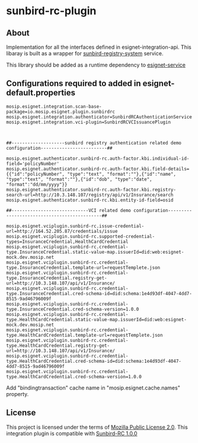 # sunbird-rc-plugin

## About
Implementation for all the interfaces defined in esignet-integration-api. This libaray is built as a wrapper for [sunbird-registry-system](sunbird-registry-url) service.

This library should be added as a runtime dependency to [esignet-service](https://github.com/mosip/esignet)

## Configurations required to added in esignet-default.properties

````
mosip.esignet.integration.scan-base-package=io.mosip.esignet.plugin.sunbirdrc
mosip.esignet.integration.authenticator=SunbirdRCAuthenticationService
mosip.esignet.integration.vci-plugin=SunbirdRCVCIssuancePlugin



##--------------------sunbird registry authentication related demo configuration-------------------------##

mosip.esignet.authenticator.sunbird-rc.auth-factor.kbi.individual-id-field='policyNumber'
mosip.esignet.authenticator.sunbird-rc.auth-factor.kbi.field-details={{"id":"policyNumber", "type":"text", "format":""},{"id":"name", "type":"text", "format":""},{"id":"dob", "type":"date", "format":"dd/mm/yyyy"}}
mosip.esignet.authenticator.sunbird-rc.auth-factor.kbi.registry-search-url=http://10.3.148.107/registry/api/v1/Insurance/search
mosip.esignet.authenticator.sunbird-rc.kbi.entity-id-field=osid

##-----------------------------VCI related demo configuration---------------------------------------------##

mosip.esignet.vciplugin.sunbird-rc.issue-credential-url=http://164.52.205.87/credentials/issue 
mosip.esignet.vciplugin.sunbird-rc.supported-credential-types=InsuranceCredential,HealthCardCredential
mosip.esignet.vciplugin.sunbird-rc.credential-type.InsuranceCredential.static-value-map.issuerId=did:web:esignet-mock.dev.mosip.net
mosip.esignet.vciplugin.sunbird-rc.credential-type.InsuranceCredential.template-url=requestTemplete.json
mosip.esignet.vciplugin.sunbird-rc.credential-type.InsuranceCredential.registry-get-url=http://10.3.148.107/api/v1/Insurance/
mosip.esignet.vciplugin.sunbird-rc.credential-type.InsuranceCredential.cred-schema-id=did:schema:1e4d93df-4047-4dd7-8515-9ad46796009f
mosip.esignet.vciplugin.sunbird-rc.credential-type.InsuranceCredential.cred-schema-version=1.0.0
mosip.esignet.vciplugin.sunbird-rc.credential-type.HealthCardCredential.static-value-map.issuerId=did:web:esignet-mock.dev.mosip.net
mosip.esignet.vciplugin.sunbird-rc.credential-type.HealthCardCredential.template-url=requestTemplete.json
mosip.esignet.vciplugin.sunbird-rc.credential-type.HealthCardCredential.registry-get-url=http://10.3.148.107/api/v1/Insurance/
mosip.esignet.vciplugin.sunbird-rc.credential-type.HealthCardCredential.cred-schema-id=did:schema:1e4d93df-4047-4dd7-8515-9ad46796009f
mosip.esignet.vciplugin.sunbird-rc.credential-type.HealthCardCredential.cred-schema-version=1.0.0
````


Add "bindingtransaction" cache name in "mosip.esignet.cache.names" property.

## License
This project is licensed under the terms of [Mozilla Public License 2.0](LICENSE).
This integration plugin is compatible with [Sunbird-RC 1.0.0](https://github.com/Sunbird-RC/sunbird-rc-core/tree/v1.0.0)


